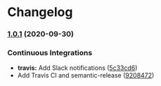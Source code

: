 # Changelog

### [1.0.1](https://github.com/extra2000/nodejs-formula/compare/v1.0.0...v1.0.1) (2020-09-30)


### Continuous Integrations

* **travis:** Add Slack notifications ([5c33cd6](https://github.com/extra2000/nodejs-formula/commit/5c33cd6fdc0ca7d2617ab868ca2e7817c37f2789))
* Add Travis CI and semantic-release ([9208472](https://github.com/extra2000/nodejs-formula/commit/9208472301f7a09f16d739ed2ba8489faff91c9e))
